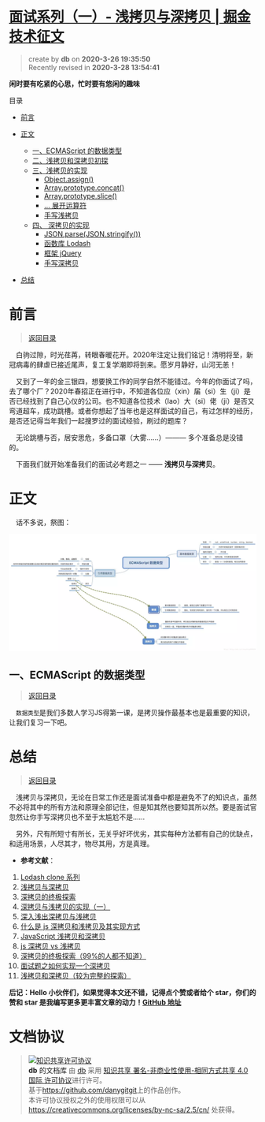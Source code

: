 [面试系列（一）- 浅拷贝与深拷贝 | 掘金技术征文](https://github.com/danygitgit/document-library)
===
> create by **db** on **2020-3-26 19:35:50**   
> Recently revised in **2020-3-28 13:54:41**
> 
**闲时要有吃紧的心思，忙时要有悠闲的趣味**

<a name="chapter-menu" id="chapter-menu">目录</a>

- <a name="catalog-chapter-1" id="catalog-chapter-1"></a>[前言](#chapter-1)

- <a name="catalog-chapter-2" id="catalog-chapter-2"></a>[正文](#chapter-2)

  - <a name="catalog-chapter-2-1" id="catalog-chapter-2-1"></a>[一、ECMAScript 的数据类型](#chapter-2-1)
  - <a name="catalog-chapter-2-2" id="catalog-chapter-2-2"></a>[二、浅拷贝和深拷贝初探](#chapter-2-2)
  - <a name="catalog-chapter-2-3" id="catalog-chapter-2-3"></a>[三、浅拷贝的实现](#chapter-2-3)
    - [Object.assign()](#chapter-2-3-2) 
    - [Array.prototype.concat()](#chapter-2-3-3) 
    - [Array.prototype.slice()](#chapter-2-3-4) 
    - [...  展开运算符](#chapter-2-3-5)
    - [手写浅拷贝](#chapter-2-3-1)
  - <a name="catalog-chapter-2-4" id="catalog-chapter-2-4"></a>[四、 深拷贝的实现](#chapter-2-4) 
    - [JSON.parse(JSON.stringify())](#chapter-2-4-2) 
    - [函数库 Lodash](#chapter-2-4-3) 
    - [框架 jQuery](#chapter-2-4-4) 
    - [手写深拷贝](#chapter-2-4-1) 

- <a name="catalog-chapter3" id="catalog-chapter3"></a>[总结](#chapter3) 

# <a name="chapter-1" id="chapter-1">前言</a>

> [返回目录](#chapter-menu)

&emsp;白驹过隙，时光荏苒，转眼春暖花开。2020年注定让我们铭记！清明将至，新冠病毒的肆虐已接近尾声，复工复学潮即将到来。愿岁月静好，山河无恙！

&emsp;又到了一年的金三银四，想要换工作的同学自然不能错过。今年的你面试了吗，去了哪个厂？2020年春招正在进行中，不知道各位应（xin）届（si）生（ji）是否已经找到了自己心仪的公司。也不知道各位技术（lao）大（si）佬（ji）是否又弯道超车，成功跳槽。或者你想起了当年也是这样面试的自己，有过怎样的经历，是否还记得当年我们一起搜罗过的面试经验，刷过的题库？

&emsp;无论跳槽与否，居安思危，多备口罩（大雾……）——— 多个准备总是没错的。

&emsp;下面我们就开始准备我们的面试必考题之一 —— **浅拷贝与深拷贝**。

# <a name="chapter-2" id="chapter-2">正文</a>

&emsp;话不多说，祭图：

![](img/deepclone.jpg)

## <a name="chapter-2-1" id="chapter-2-1">一、ECMAScript 的数据类型
</a>

> [返回目录](#chapter-menu)


&emsp;`数据类型`是我们多数人学习JS得第一课，是拷贝操作最基本也是最重要的知识，让我们复习一下吧。




# <a name="chapter3" id="chapter3">总结</a>

> [返回目录](#chapter-menu)

&emsp;浅拷贝与深拷贝，无论在日常工作还是面试准备中都是避免不了的知识点，虽然不必将其中的所有方法和原理全部记住，但是知其然也要知其所以然。要是面试官忽然让你手写深拷贝也不至于太尴尬不是……

&emsp;另外，尺有所短寸有所长，无关乎好坏优劣，其实每种方法都有自己的优缺点，和适用场景，人尽其才，物尽其用，方是真理。

<!-- 下面对各种方法进行对比，希望给大家提供一些帮助

clone	cloneJSON	cloneLoop	cloneForce
难度	☆☆	☆	☆☆☆	☆☆☆☆
兼容性	ie6	ie8	ie6	ie6
循环引用	一层	不支持	一层	支持
栈溢出	会	会	不会	不会
保持引用	否	否	否	是
适合场景	一般数据拷贝	一般数据拷贝	层级很多	保持引用关系 -->

* **参考文献**：

1. [Lodash clone 系列](https://lodash.net/docs/4.16.1.html#_clonevalue)
2. [浅拷贝与深拷贝](https://juejin.im/post/5b5dcf8351882519790c9a2e)
3. [深拷贝的终极探索](https://yanhaijing.com/javascript/2018/10/10/clone-deep/)
4. [深拷贝与浅拷贝的实现（一）](http://www.alloyteam.com/2017/08/12978/)
5. [深入浅出深拷贝与浅拷贝](https://juejin.im/post/5c6ffac85188252e46626b92)
6. [什么是 js 深拷贝和浅拷贝及其实现方式](https://www.haorooms.com/post/js_copy_sq)
7. [JavaScript 浅拷贝和深拷贝](https://www.kancloud.cn/ljw789478944/interview/397319)
8. [js 深拷贝 vs 浅拷贝](https://juejin.im/post/59ac1c4ef265da248e75892b)
9. [深拷贝的终极探索（99%的人都不知道）](https://segmentfault.com/a/1190000016672263)
10. [面试题之如何实现一个深拷贝](https://www.muyiy.cn/blog/4/4.3.html#引言)
11. [浅拷贝和深拷贝（较为完整的探索）](https://juejin.im/post/5da7c76a6fb9a04ddc625014)


 
**后记：Hello 小伙伴们，如果觉得本文还不错，记得点个赞或者给个 star，你们的赞和 star 是我编写更多更丰富文章的动力！[GitHub 地址](https://github.com/danygitgit/document-library)**

# 文档协议 
> <a rel="license" href="http://creativecommons.org/licenses/by-nc-sa/4.0/"><img alt="知识共享许可协议" style="border-width:0" src="https://user-gold-cdn.xitu.io/2018/12/23/167d9537f3e29c99?w=88&h=31&f=png&s=1888" /></a><br /><a xmlns:dct="http://purl.org/dc/terms/" property="dct:title">**db** 的文档库</a> 由 <a xmlns:cc="http://creativecommons.org/ns#" href="db" property="cc:attributionName" rel="cc:attributionURL">db</a> 采用 <a rel="license" href="http://creativecommons.org/licenses/by-nc-sa/4.0/">知识共享 署名-非商业性使用-相同方式共享 4.0 国际 许可协议</a>进行许可。<br />基于<a xmlns:dct="http://purl.org/dc/terms/" href="https://github.com/danygitgit" rel="dct:source">https://github.com/danygitgit</a>上的作品创作。<br />本许可协议授权之外的使用权限可以从 <a xmlns:cc="http://creativecommons.org/ns#" href="https://creativecommons.org/licenses/by-nc-sa/2.5/cn/" rel="cc:morePermissions">https://creativecommons.org/licenses/by-nc-sa/2.5/cn/</a> 处获得。


